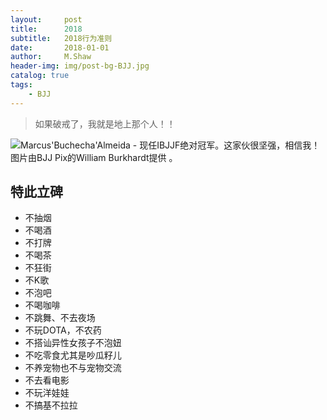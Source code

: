 ```yaml
---
layout:     post
title:      2018
subtitle:   2018行为准则
date:       2018-01-01
author:     M.Shaw
header-img: img/post-bg-BJJ.jpg
catalog: true
tags:
    - BJJ
---
```


> 如果破戒了，我就是地上那个人！！


![Marcus'Buchecha'Almeida - 现任IBJJF绝对冠军。这家伙很坚强，相信我！图片由BJJ Pix的William Burkhardt提供  。](http://mjrnxewya3t1in23ybpwjw59.wpengine.netdna-cdn.com/wp-content/uploads/buchecha-marcus-almeida-roger-gracie.jpg)


## 特此立碑

* 不抽烟
* 不喝酒
* 不打牌
* 不喝茶
* 不狂街
* 不K歌
* 不泡吧
* 不喝咖啡
* 不跳舞、不去夜场
* 不玩DOTA，不农药
* 不搭讪异性女孩子不泡妞
* 不吃零食尤其是吵瓜籽儿
* 不养宠物也不与宠物交流
* 不去看电影
* 不玩洋娃娃
* 不搞基不拉拉



